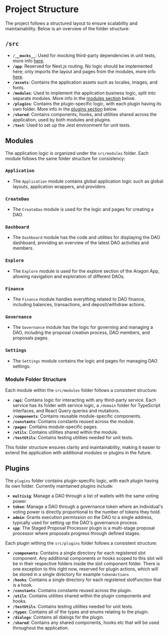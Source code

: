 # Project Structure

The project follows a structured layout to ensure scalability and maintainability. Below is an overview of the folder
structure:

## `/src`

- **`/__mocks__`**: Used for mocking third-party dependencies in unit tests, more info
  [here](https://jestjs.io/docs/manual-mocks#mocking-user-modules).
- **`/app`**: Reserved for Next.js routing. No logic should be implemented here; only imports the layout and pages from
  the modules, more info [here](https://nextjs.org/docs/app/building-your-application/routing).
- **`/assets`**: Contains the application assets such as locales, images, and fonts.
- **`/modules`**: Used to implement the application business logic, split into separate modules. More info in the
  [modules section](#modules) below.
- **`/plugins`**: Contains the plugin-specific logic, with each plugin having its own folder. More info in the
  [plugins section](#plugins) below.
- **`/shared`**: Contains components, hooks, and utilities shared across the application, used by both modules and
  plugins.
- **`/test`**: Used to set up the Jest environment for unit tests.

## Modules

The application logic is organized under the `src/modules` folder. Each module follows the same folder structure for
consistency:

### `Application`

- The `Application` module contains global application logic such as global layouts, application wrappers, and
  providers.

### `CreateDao`

- The `CreateDao` module is used for the logic and pages for creating a DAO.

### `Dashboard`

- The `Dashboard` module has the code and utilities for displaying the DAO dashboard, providing an overview of the
  latest DAO activities and members.

### `Explore`

- The `Explore` module is used for the explore section of the Aragon App, allowing navigation and exploration of
  different DAOs.

### `Finance`

- The `Finance` module handles everything related to DAO finance, including balances, transactions, and deposit/withdraw
  actions.

### `Governance`

- The `Governance` module has the logic for governing and managing a DAO, including the proposal creation process, DAO
  members, and proposals pages.

### `Settings`

- The `Settings` module contains the logic and pages for managing DAO settings.

### Module Folder Structure

Each module within the `src/modules` folder follows a consistent structure:

- **`/api`**: Contains logic for interacting with any third-party service. Each service has its folder with service
  logic, a `/domain` folder for TypeScript interfaces, and React Query queries and mutations.
- **`/components`**: Contains reusable module-specific components.
- **`/constants`**: Contains constants reused across the module.
- **`/pages`**: Contains module-specific pages.
- **`/utils`**: Contains utilities shared within the module.
- **`/testUtils`**: Contains testing utilities needed for unit tests.

This folder structure ensures clarity and maintainability, making it easier to extend the application with additional
modules or plugins in the future.

## Plugins

The `plugins` folder contains plugin-specific logic, with each plugin having its own folder. Currently maintained
plugins include:

- **`multisig`**: Manage a DAO through a list of wallets with the same voting power.
- **`token`**: Manage a DAO through a governance token where an individual's voting power is directly proportional to
  the number of tokens they hold.
- **`admin`**: Grants execution permission on the DAO to a single address, typically used for setting up the DAO's
  governance process.
- **`spp`**: The Staged Proposal Processor plugin is a multi-stage proposal processor where proposals progress through
  defined stages.

Each plugin withing the `src/plugins` folder follows a consistent structure:

- **`/components`**: Contains a single directory for each registered slot component. Any additional components or hooks scoped to this slot will be in their respective folders inside the slot component folder. There is one exception to this right now, reserved for plugin actions, which will be stored in a single directory for example `tokenActions`
- **`/hooks`**: Contains a single directory for each registered slotFunction that is a hook.
- **`/constants`**: Contains constants reused across the plugin.
- **`/utils`**: Contains utilities shared within the plugin components and hooks.
- **`/testUtils`**: Contains testing utilities needed for unit tests.
- **`/types`**: Contains all of the types and enums relating to the plugin.
- **`/dialogs`**: Contains all dialogs for the plugin.
- **`/shared`**: Contains any shared components, hooks etc that will be used throughout the application.
